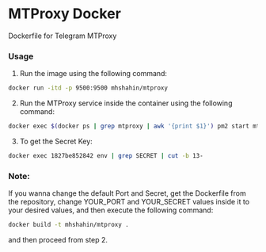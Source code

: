 # MTProxy Docker
Dockerfile for Telegram MTProxy

### Usage
1. Run the image using the following command:
```bash
docker run -itd -p 9500:9500 mhshahin/mtproxy
```
2. Run the MTProxy service inside the container using the following command:
```bash
docker exec $(docker ps | grep mtproxy | awk '{print $1}') pm2 start mtproxy.js -i max
```
3. To get the Secret Key:
```bash
docker exec 1827be852842 env | grep SECRET | cut -b 13-
```
### Note:
If you wanna change the default Port and Secret, get the Dockerfile from the repository, change YOUR_PORT and YOUR_SECRET values inside it to your desired values, and then execute the following command:
```bash
docker build -t mhshahin/mtproxy .
```
and then proceed from step 2.